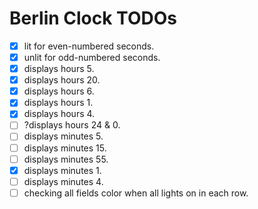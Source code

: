 # Berlin Clock TODOs

- [x] lit for even-numbered seconds.
- [x] unlit for odd-numbered seconds.
- [x] displays hours 5.
- [x] displays hours 20.
- [x] displays hours 6.
- [x] displays hours 1.
- [x] displays hours 4.
- [ ] ?displays hours 24 & 0.
- [ ] displays minutes 5.
- [ ] displays minutes 15.
- [ ] displays minutes 55.
- [x] displays minutes 1.
- [ ] displays minutes 4.
- [ ] checking all fields color when all lights on in each row. 

